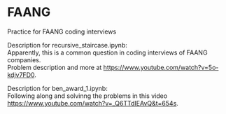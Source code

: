 # FAANG
Practice for FAANG coding interviews  

Description for recursive_staircase.ipynb:  
Apparently, this is a common question in coding interviews of FAANG companies.  
Problem description and more at https://www.youtube.com/watch?v=5o-kdjv7FD0.

Description for ben_award_1.ipynb:    
Following along and solvinng the problems in this video https://www.youtube.com/watch?v=_Q6TTdIEAvQ&t=654s.

